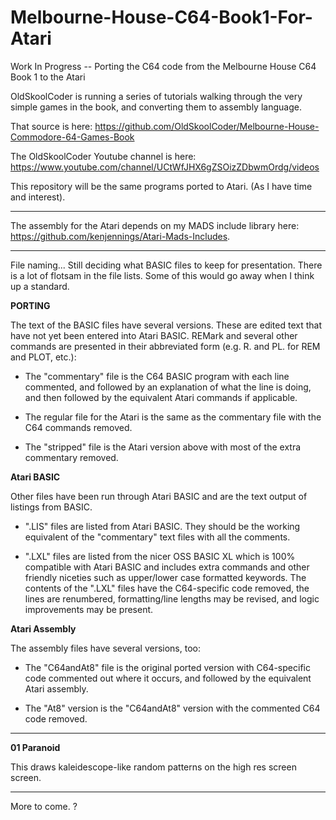 # Melbourne-House-C64-Book1-For-Atari
Work In Progress -- Porting the C64 code from the Melbourne House C64 Book 1 to the Atari

OldSkoolCoder is running a series of tutorials walking through the very simple games in the book, and converting them to assembly language.

That source is here:  https://github.com/OldSkoolCoder/Melbourne-House-Commodore-64-Games-Book

The OldSkoolCoder Youtube channel is here:  https://www.youtube.com/channel/UCtWfJHX6gZSOizZDbwmOrdg/videos

This repository will be the same programs ported to Atari.  (As I have time and interest).

---

The assembly for the Atari depends on my MADS include library here: https://github.com/kenjennings/Atari-Mads-Includes.  

---

File naming...   Still deciding what BASIC files to keep for presentation. There is a lot of flotsam in the file lists.  Some of this would go away when I think up a standard.

**PORTING**

The text of the BASIC files have several versions.  These are edited text that have not yet been entered into Atari BASIC.  REMark and several other commands are presented in their abbreviated form (e.g. R. and PL. for REM and PLOT, etc.):

- The "commentary" file is the C64 BASIC program with each line commented, and followed by an explanation of what the line is doing, and then followed by the equivalent Atari commands if applicable.

- The regular file for the Atari is the same as the commentary file with the C64 commands removed.

- The "stripped" file is the Atari version above with most of the extra commentary removed.

**Atari BASIC**

Other files have been run through Atari BASIC and are the text output of listings from BASIC.

- ".LIS" files are listed from Atari BASIC.  They should be the working equivalent of the "commentary" text files with all the comments.  
 
- ".LXL" files are listed from the nicer OSS BASIC XL which is 100% compatible with Atari BASIC and includes extra commands and other friendly niceties such as upper/lower case formatted keywords.   The contents of the ".LXL" files have the C64-specific code removed, the lines are renumbered, formatting/line lengths may be revised, and logic improvements may be present.

**Atari Assembly**

The assembly files have several versions, too:

- The "C64andAt8" file is the original ported version with C64-specific code commented out where it occurs, and followed by the equivalent Atari assembly.

- The "At8" version is the "C64andAt8" version with the commented C64 code removed.

---

**01 Paranoid**

This draws kaleidescope-like random patterns on the high res screen screen.

---

More to come.                          ? 

